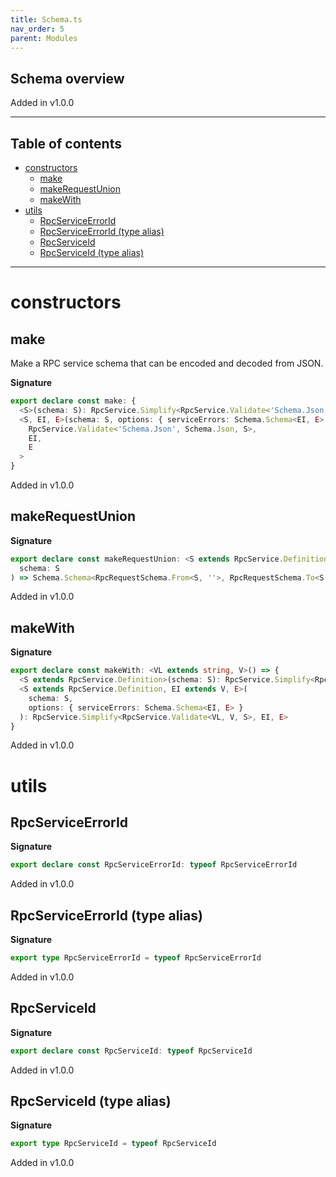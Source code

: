 ```yaml
---
title: Schema.ts
nav_order: 5
parent: Modules
---
```


## Schema overview

Added in v1.0.0

---

<h2 class="text-delta">Table of contents</h2>

- [constructors](#constructors)
  - [make](#make)
  - [makeRequestUnion](#makerequestunion)
  - [makeWith](#makewith)
- [utils](#utils)
  - [RpcServiceErrorId](#rpcserviceerrorid)
  - [RpcServiceErrorId (type alias)](#rpcserviceerrorid-type-alias)
  - [RpcServiceId](#rpcserviceid)
  - [RpcServiceId (type alias)](#rpcserviceid-type-alias)

---

# constructors

## make

Make a RPC service schema that can be encoded and decoded from JSON.

**Signature**

```ts
export declare const make: {
  <S>(schema: S): RpcService.Simplify<RpcService.Validate<'Schema.Json', Schema.Json, S>, never, never>
  <S, EI, E>(schema: S, options: { serviceErrors: Schema.Schema<EI, E> }): RpcService.Simplify<
    RpcService.Validate<'Schema.Json', Schema.Json, S>,
    EI,
    E
  >
}
```

Added in v1.0.0

## makeRequestUnion

**Signature**

```ts
export declare const makeRequestUnion: <S extends RpcService.Definition>(
  schema: S
) => Schema.Schema<RpcRequestSchema.From<S, ''>, RpcRequestSchema.To<S, ''>>
```

Added in v1.0.0

## makeWith

**Signature**

```ts
export declare const makeWith: <VL extends string, V>() => {
  <S extends RpcService.Definition>(schema: S): RpcService.Simplify<RpcService.Validate<VL, V, S>, never, never>
  <S extends RpcService.Definition, EI extends V, E>(
    schema: S,
    options: { serviceErrors: Schema.Schema<EI, E> }
  ): RpcService.Simplify<RpcService.Validate<VL, V, S>, EI, E>
}
```

Added in v1.0.0

# utils

## RpcServiceErrorId

**Signature**

```ts
export declare const RpcServiceErrorId: typeof RpcServiceErrorId
```

Added in v1.0.0

## RpcServiceErrorId (type alias)

**Signature**

```ts
export type RpcServiceErrorId = typeof RpcServiceErrorId
```

Added in v1.0.0

## RpcServiceId

**Signature**

```ts
export declare const RpcServiceId: typeof RpcServiceId
```

Added in v1.0.0

## RpcServiceId (type alias)

**Signature**

```ts
export type RpcServiceId = typeof RpcServiceId
```

Added in v1.0.0
